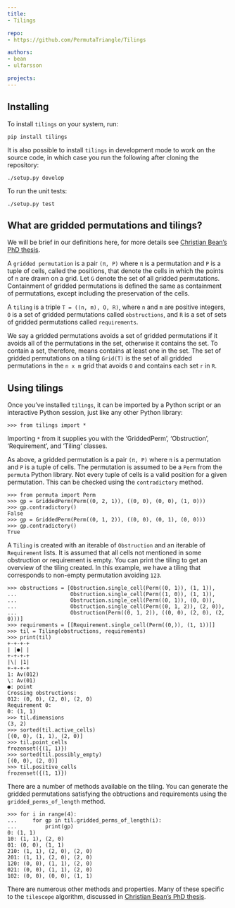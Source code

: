 ```yaml
---
title:
- Tilings

repo:
- https://github.com/PermutaTriangle/Tilings

authors:
- bean
- ulfarsson

projects:
---
```


Installing
----------

To install `tilings` on your system, run:

``` {.sourceCode .bash}
pip install tilings
```

It is also possible to install `tilings` in development mode to work on
the source code, in which case you run the following after cloning the
repository:

``` {.sourceCode .bash}
./setup.py develop
```

To run the unit tests:

``` {.sourceCode .bash}
./setup.py test
```

What are gridded permutations and tilings?
------------------------------------------

We will be brief in our definitions here, for more details see
[Christian Bean’s PhD thesis](https://skemman.is/handle/1946/31663).

A `gridded permutation` is a pair `(π, P)` where `π` is a permutation
and `P` is a tuple of cells, called the positions, that denote the cells
in which the points of `π` are drawn on a grid. Let `G` denote the set
of all gridded permutations. Containment of gridded permutations is
defined the same as containment of permutations, except including the
preservation of the cells.

A `tiling` is a triple `T = ((n, m), O, R)`, where `n` and `m` are
positive integers, `O` is a set of gridded permutations called
`obstructions`, and `R` is a set of sets of gridded permutations called
`requirements`.

We say a gridded permutations avoids a set of gridded permutations if it
avoids all of the permutations in the set, otherwise it contains the
set. To contain a set, therefore, means contains at least one in the
set. The set of gridded permutations on a tiling `Grid(T)` is the set of
all gridded permutations in the `n x m` grid that avoids `O` and
contains each set `r` in `R`.

Using tilings
-------------

Once you’ve installed `tilings`, it can be imported by a Python script
or an interactive Python session, just like any other Python library:

``` {.sourceCode .python}
>>> from tilings import *
```

Importing `*` from it supplies you with the ‘GriddedPerm’,
‘Obstruction’, ‘Requirement’, and ‘Tiling’ classes.

As above, a gridded permutation is a pair `(π, P)` where `π` is a
permutation and `P` is a tuple of cells. The permutation is assumed to
be a `Perm` from the `permuta` Python library. Not every tuple of cells
is a valid position for a given permutation. This can be checked using
the `contradictory` method.

``` {.sourceCode .python}
>>> from permuta import Perm
>>> gp = GriddedPerm(Perm((0, 2, 1)), ((0, 0), (0, 0), (1, 0)))
>>> gp.contradictory()
False
>>> gp = GriddedPerm(Perm((0, 1, 2)), ((0, 0), (0, 1), (0, 0)))
>>> gp.contradictory()
True
```

A `Tiling` is created with an iterable of `Obstruction` and an iterable
of `Requirement` lists. It is assumed that all cells not mentioned in
some obstruction or requirement is empty. You can print the tiling to
get an overview of the tiling created. In this example, we have a tiling
that corresponds to non-empty permutation avoiding `123`.

``` {.sourceCode .python}
>>> obstructions = [Obstruction.single_cell(Perm((0, 1)), (1, 1)),
...                 Obstruction.single_cell(Perm((1, 0)), (1, 1)),
...                 Obstruction.single_cell(Perm((0, 1)), (0, 0)),
...                 Obstruction.single_cell(Perm((0, 1, 2)), (2, 0)),
...                 Obstruction(Perm((0, 1, 2)), ((0, 0), (2, 0), (2, 0)))]
>>> requirements = [[Requirement.single_cell(Perm((0,)), (1, 1))]]
>>> til = Tiling(obstructions, requirements)
>>> print(til)
+-+-+-+
| |●| |
+-+-+-+
|\| |1|
+-+-+-+
1: Av(012)
\: Av(01)
●: point
Crossing obstructions:
012: (0, 0), (2, 0), (2, 0)
Requirement 0:
0: (1, 1)
>>> til.dimensions
(3, 2)
>>> sorted(til.active_cells)
[(0, 0), (1, 1), (2, 0)]
>>> til.point_cells
frozenset({(1, 1)})
>>> sorted(til.possibly_empty)
[(0, 0), (2, 0)]
>>> til.positive_cells
frozenset({(1, 1)})
```

There are a number of methods available on the tiling. You can generate
the gridded permutations satisfying the obtructions and requirements
using the `gridded_perms_of_length` method.

``` {.sourceCode .python}
>>> for i in range(4):
...     for gp in til.gridded_perms_of_length(i):
...         print(gp)
0: (1, 1)
10: (1, 1), (2, 0)
01: (0, 0), (1, 1)
210: (1, 1), (2, 0), (2, 0)
201: (1, 1), (2, 0), (2, 0)
120: (0, 0), (1, 1), (2, 0)
021: (0, 0), (1, 1), (2, 0)
102: (0, 0), (0, 0), (1, 1)
```

There are numerous other methods and properties. Many of these specific
to the `tilescope` algorithm, discussed in [Christian Bean’s PhD
thesis](https://skemman.is/handle/1946/31663).
